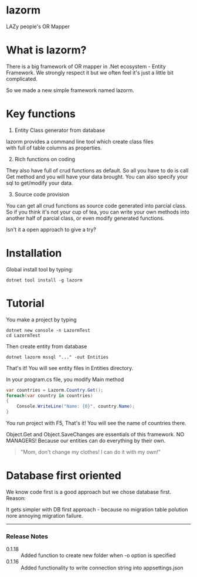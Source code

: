 # lazorm
LAZy people's OR Mapper

# What is lazorm?

There is a big framework of OR mapper in .Net ecosystem - Entity Framework.
We strongly respect it but we often feel it's just a little bit complicated.

So we made a new simple framework named lazorm.

# Key functions 

1. Entity Class generator from database 

lazorm provides a command line tool which create class files  
with full of table columns as properties.

2. Rich functions on coding

They also have full of crud functions as default.
So all you have to do is call Get method and you will have your data brought.
You can also specify your sql to get/modify your data.

3. Source code provision

You can get all crud functions as source code generated into parcial class.
So if you think it's not your cup of tea, you can write your own methods 
into another half of parcial class, or even modify generated functions.

Isn't it a open approach to give a try?

# Installation 

Global install tool by typing:

``` shell:Terminal
dotnet tool install -g lazorm
```

# Tutorial 

You make a project by typing 

``` shell:Terminal
dotnet new console -n LazormTest
cd LazormTest
```


Then create entity from database

``` shell:Terminal
dotnet lazorm mssql "..." -out Entities
```

That's it!
You will see entity files in Entities directory.

In your program.cs file, you modify Main method

``` csharp:Program.cs
var countries = Lazorm.Country.Get();
foreach(var country in countries)
{
    Console.WriteLine("Name: {0}", country.Name);
}
```

You run project with F5,
That's it!
You will see the name of countries there.

Object.Get and Object.SaveChanges are essentials of this framework.
NO MANAGERS! Because our entities can do everything by their own.

> "Mom, don't change my clothes! I can do it with my own!"

# Database first oriented

We know code first is a good approach but we chose database first.
Reason:

 It gets simpler with DB first approach - because no migration table polution nore annoying migration failure.

 
 ---

### Release Notes

<dl>
<dt>0.1.18</dt><dd>Added function to create new folder when -o option is specified</dd>
<dt>0.1.16</dt><dd>Added functionality to write connection string into appsettings.json</dd>
</dl>
